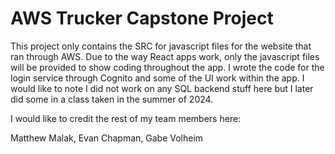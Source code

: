 # AWS Trucker Capstone Project

This project only contains the SRC for javascript files for the website that ran through AWS.
Due to the way React apps work, only the javascript files will be provided to show coding throughout the app.
I wrote the code for the login service through Cognito and some of the UI work within the app.
I would like to note I did not work on any SQL backend stuff here but I later did some in a class taken in the summer of 2024.

I would like to credit the rest of my team members here:

Matthew Malak, Evan Chapman, Gabe Volheim
